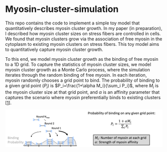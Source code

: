 # Myosin-cluster-simulation
This repo contains the code to implement a simple toy model that quantitatively describes myosin cluster growth. In my paper (in preparation), I described how myosin cluster sizes on stress fibers are controlled in cells. We found that myosin clusters grow via the association of free myosin in the cytoplasm to existing myosin clusters on stress fibers. This toy model aims to quantitatively capture myosin cluster growth.

To this end, we model myosin cluster growth as the binding of free myosin to a 1D grid. To capture the statistics of myosin cluster sizes, we model myosin cluster growth as a Monte Carlo process, where the simulation iterates through the random binding of free myosin. In each iteration, myosin randomly chooses a grid point to bind. The probability of binding to a given grid point ($P_i$) is $P_i=\frac{1+\alpha M_i}{\sum_i P_i}$, where $M_i$ is the myosin cluster size at that grid point, and $\alpha$ is an affinity parameter that captures the scenario where myosin preferentially binds to existing clusters [[1](https://doi.org/10.1101/2023.04.26.538303)].

<img src="https://github.com/WHChou/Myosin-cluster-simulation/blob/14f5d9c97e4eb9b79712b0e015138c29814316df/FigSIM_A.png" width="600">
